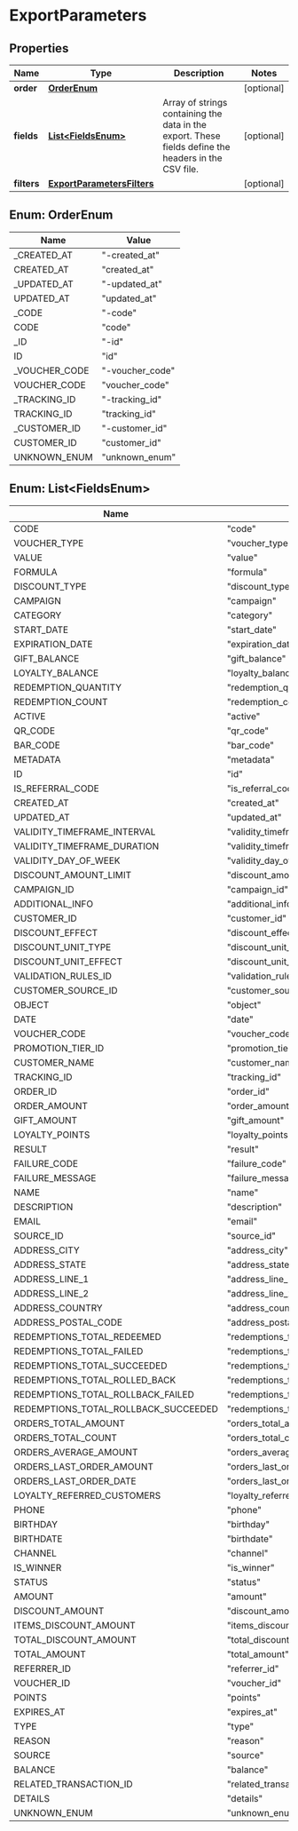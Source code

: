 

# ExportParameters


## Properties

| Name | Type | Description | Notes |
|------------ | ------------- | ------------- | -------------|
|**order** | [**OrderEnum**](#OrderEnum) |  |  [optional] |
|**fields** | [**List&lt;FieldsEnum&gt;**](#List&lt;FieldsEnum&gt;) | Array of strings containing the data in the export. These fields define the headers in the CSV file. |  [optional] |
|**filters** | [**ExportParametersFilters**](ExportParametersFilters.md) |  |  [optional] |



## Enum: OrderEnum

| Name | Value |
|---- | -----|
| _CREATED_AT | &quot;-created_at&quot; |
| CREATED_AT | &quot;created_at&quot; |
| _UPDATED_AT | &quot;-updated_at&quot; |
| UPDATED_AT | &quot;updated_at&quot; |
| _CODE | &quot;-code&quot; |
| CODE | &quot;code&quot; |
| _ID | &quot;-id&quot; |
| ID | &quot;id&quot; |
| _VOUCHER_CODE | &quot;-voucher_code&quot; |
| VOUCHER_CODE | &quot;voucher_code&quot; |
| _TRACKING_ID | &quot;-tracking_id&quot; |
| TRACKING_ID | &quot;tracking_id&quot; |
| _CUSTOMER_ID | &quot;-customer_id&quot; |
| CUSTOMER_ID | &quot;customer_id&quot; |
| UNKNOWN_ENUM | &quot;unknown_enum&quot; |



## Enum: List&lt;FieldsEnum&gt;

| Name | Value |
|---- | -----|
| CODE | &quot;code&quot; |
| VOUCHER_TYPE | &quot;voucher_type&quot; |
| VALUE | &quot;value&quot; |
| FORMULA | &quot;formula&quot; |
| DISCOUNT_TYPE | &quot;discount_type&quot; |
| CAMPAIGN | &quot;campaign&quot; |
| CATEGORY | &quot;category&quot; |
| START_DATE | &quot;start_date&quot; |
| EXPIRATION_DATE | &quot;expiration_date&quot; |
| GIFT_BALANCE | &quot;gift_balance&quot; |
| LOYALTY_BALANCE | &quot;loyalty_balance&quot; |
| REDEMPTION_QUANTITY | &quot;redemption_quantity&quot; |
| REDEMPTION_COUNT | &quot;redemption_count&quot; |
| ACTIVE | &quot;active&quot; |
| QR_CODE | &quot;qr_code&quot; |
| BAR_CODE | &quot;bar_code&quot; |
| METADATA | &quot;metadata&quot; |
| ID | &quot;id&quot; |
| IS_REFERRAL_CODE | &quot;is_referral_code&quot; |
| CREATED_AT | &quot;created_at&quot; |
| UPDATED_AT | &quot;updated_at&quot; |
| VALIDITY_TIMEFRAME_INTERVAL | &quot;validity_timeframe_interval&quot; |
| VALIDITY_TIMEFRAME_DURATION | &quot;validity_timeframe_duration&quot; |
| VALIDITY_DAY_OF_WEEK | &quot;validity_day_of_week&quot; |
| DISCOUNT_AMOUNT_LIMIT | &quot;discount_amount_limit&quot; |
| CAMPAIGN_ID | &quot;campaign_id&quot; |
| ADDITIONAL_INFO | &quot;additional_info&quot; |
| CUSTOMER_ID | &quot;customer_id&quot; |
| DISCOUNT_EFFECT | &quot;discount_effect&quot; |
| DISCOUNT_UNIT_TYPE | &quot;discount_unit_type&quot; |
| DISCOUNT_UNIT_EFFECT | &quot;discount_unit_effect&quot; |
| VALIDATION_RULES_ID | &quot;validation_rules_id&quot; |
| CUSTOMER_SOURCE_ID | &quot;customer_source_id&quot; |
| OBJECT | &quot;object&quot; |
| DATE | &quot;date&quot; |
| VOUCHER_CODE | &quot;voucher_code&quot; |
| PROMOTION_TIER_ID | &quot;promotion_tier_id&quot; |
| CUSTOMER_NAME | &quot;customer_name&quot; |
| TRACKING_ID | &quot;tracking_id&quot; |
| ORDER_ID | &quot;order_id&quot; |
| ORDER_AMOUNT | &quot;order_amount&quot; |
| GIFT_AMOUNT | &quot;gift_amount&quot; |
| LOYALTY_POINTS | &quot;loyalty_points&quot; |
| RESULT | &quot;result&quot; |
| FAILURE_CODE | &quot;failure_code&quot; |
| FAILURE_MESSAGE | &quot;failure_message&quot; |
| NAME | &quot;name&quot; |
| DESCRIPTION | &quot;description&quot; |
| EMAIL | &quot;email&quot; |
| SOURCE_ID | &quot;source_id&quot; |
| ADDRESS_CITY | &quot;address_city&quot; |
| ADDRESS_STATE | &quot;address_state&quot; |
| ADDRESS_LINE_1 | &quot;address_line_1&quot; |
| ADDRESS_LINE_2 | &quot;address_line_2&quot; |
| ADDRESS_COUNTRY | &quot;address_country&quot; |
| ADDRESS_POSTAL_CODE | &quot;address_postal_code&quot; |
| REDEMPTIONS_TOTAL_REDEEMED | &quot;redemptions_total_redeemed&quot; |
| REDEMPTIONS_TOTAL_FAILED | &quot;redemptions_total_failed&quot; |
| REDEMPTIONS_TOTAL_SUCCEEDED | &quot;redemptions_total_succeeded&quot; |
| REDEMPTIONS_TOTAL_ROLLED_BACK | &quot;redemptions_total_rolled_back&quot; |
| REDEMPTIONS_TOTAL_ROLLBACK_FAILED | &quot;redemptions_total_rollback_failed&quot; |
| REDEMPTIONS_TOTAL_ROLLBACK_SUCCEEDED | &quot;redemptions_total_rollback_succeeded&quot; |
| ORDERS_TOTAL_AMOUNT | &quot;orders_total_amount&quot; |
| ORDERS_TOTAL_COUNT | &quot;orders_total_count&quot; |
| ORDERS_AVERAGE_AMOUNT | &quot;orders_average_amount&quot; |
| ORDERS_LAST_ORDER_AMOUNT | &quot;orders_last_order_amount&quot; |
| ORDERS_LAST_ORDER_DATE | &quot;orders_last_order_date&quot; |
| LOYALTY_REFERRED_CUSTOMERS | &quot;loyalty_referred_customers&quot; |
| PHONE | &quot;phone&quot; |
| BIRTHDAY | &quot;birthday&quot; |
| BIRTHDATE | &quot;birthdate&quot; |
| CHANNEL | &quot;channel&quot; |
| IS_WINNER | &quot;is_winner&quot; |
| STATUS | &quot;status&quot; |
| AMOUNT | &quot;amount&quot; |
| DISCOUNT_AMOUNT | &quot;discount_amount&quot; |
| ITEMS_DISCOUNT_AMOUNT | &quot;items_discount_amount&quot; |
| TOTAL_DISCOUNT_AMOUNT | &quot;total_discount_amount&quot; |
| TOTAL_AMOUNT | &quot;total_amount&quot; |
| REFERRER_ID | &quot;referrer_id&quot; |
| VOUCHER_ID | &quot;voucher_id&quot; |
| POINTS | &quot;points&quot; |
| EXPIRES_AT | &quot;expires_at&quot; |
| TYPE | &quot;type&quot; |
| REASON | &quot;reason&quot; |
| SOURCE | &quot;source&quot; |
| BALANCE | &quot;balance&quot; |
| RELATED_TRANSACTION_ID | &quot;related_transaction_id&quot; |
| DETAILS | &quot;details&quot; |
| UNKNOWN_ENUM | &quot;unknown_enum&quot; |



